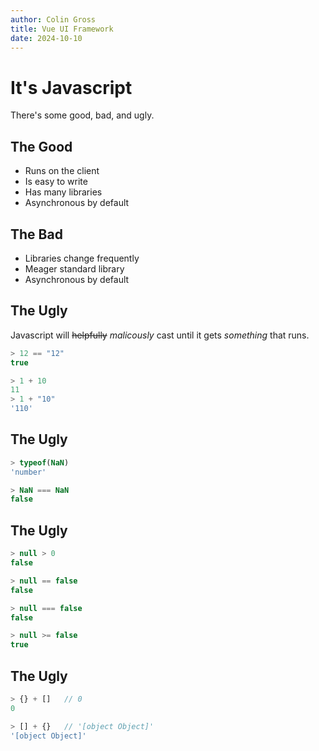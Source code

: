 ```yaml
---
author: Colin Gross
title: Vue UI Framework
date: 2024-10-10
---
```


# It's Javascript
There's some good, bad, and ugly.

## The Good

- Runs on the client
- Is easy to write
- Has many libraries
- Asynchronous by default

## The Bad

- Libraries change frequently
- Meager standard library
- Asynchronous by default

## The Ugly

Javascript will ~~helpfully~~ _malicously_ cast until it gets _something_ that runs.

```js
> 12 == "12"
true
```

```js
> 1 + 10
11
> 1 + "10"
'110'
```
## The Ugly

```js
> typeof(NaN)
'number'

> NaN === NaN
false
```

## The Ugly

```js
> null > 0
false

> null == false
false

> null === false
false

> null >= false 
true
``` 

## The Ugly

```js
> {} + []   // 0
0

> [] + {}   // '[object Object]'
'[object Object]'
```
